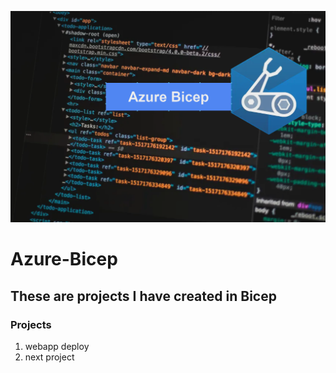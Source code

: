![](https://github.com/PSebesta/Azure-Bicep/blob/main/Images/azure%20bicep.png)
# Azure-Bicep

## These are projects I have created in Bicep 

### Projects
1. webapp deploy
2. next project
